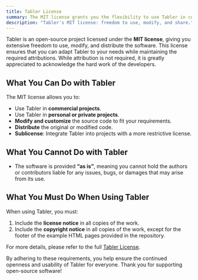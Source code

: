 ```yaml
---
title: Tabler License
summary: The MIT license grants you the flexibility to use Tabler in commercial or personal projects, modify its code, and distribute it freely. Ensure you include the required license and copyright notices to stay compliant with the terms.
description: "Tabler's MIT license: freedom to use, modify, and share."
---
```


Tabler is an open-source project licensed under the **MIT license**, giving you extensive freedom to use, modify, and distribute the software. This license ensures that you can adapt Tabler to your needs while maintaining the required attributions. While attribution is not required, it is greatly appreciated to acknowledge the hard work of the developers.

## What You Can Do with Tabler

The MIT license allows you to:
- Use Tabler in **commercial projects**.
- Use Tabler in **personal or private projects**.
- **Modify and customize** the source code to fit your requirements.
- **Distribute** the original or modified code.
- **Sublicense**: Integrate Tabler into projects with a more restrictive license.

## What You Cannot Do with Tabler

- The software is provided **“as is”**, meaning you cannot hold the authors or contributors liable for any issues, bugs, or damages that may arise from its use.

## What You Must Do When Using Tabler

When using Tabler, you must:
1. Include the **license notice** in all copies of the work.
2. Include the **copyright notice** in all copies of the work, except for the footer of the example HTML pages provided in the repository.

For more details, please refer to the full [Tabler License](https://github.com/tabler/tabler/blob/main/LICENSE).

By adhering to these requirements, you help ensure the continued openness and usability of Tabler for everyone. Thank you for supporting open-source software!